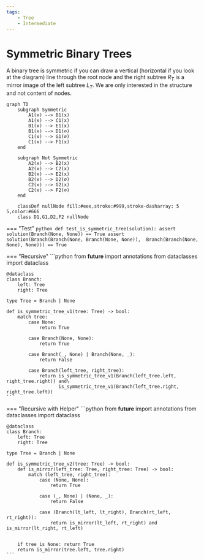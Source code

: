 ```yaml
---
tags:
    - Tree
    - Intermediate
---
```


# Symmetric Binary Trees

A binary tree is symmetric if you can draw a vertical (horizontal if you look at the diagram) line through the root node and the right subtree $R_T$ is a mirror image of the left subtree $L_T$. We are only interested in the structure and not content of nodes.


```mermaid
graph TD
    subgraph Symmetric
        A1(x) --> B1(x)
        A1(x) --> C1(x)
        B1(x) --> E1(x)
        B1(x) --> D1(∅)
        C1(x) --> G1(∅)
        C1(x) --> F1(x)
    end

    subgraph Not Symmetric
        A2(x) --> B2(x)
        A2(x) --> C2(x)
        B2(x) --> E2(x)
        B2(x) --> D2(∅)
        C2(x) --> G2(x)
        C2(x) --> F2(∅)
    end

    classDef nullNode fill:#eee,stroke:#999,stroke-dasharray: 5 5,color:#666
    class D1,G1,D2,F2 nullNode
```
=== "Test"
    ```python
    def test_is_symmetric_tree(solution):
        assert solution(Branch(None, None)) == True
        assert solution(Branch(Branch(None, Branch(None, None)), 
                               Branch(Branch(None, None), None))) == True
    ```

=== "Recursive"
    ```python
    from __future__ import annotations
    from dataclasses import dataclass

    @dataclass
    class Branch:
        left: Tree
        right: Tree

    type Tree = Branch | None

    def is_symmetric_tree_v1(tree: Tree) -> bool:
        match tree:
            case None: 
                return True
                
            case Branch(None, None): 
                return True

            case Branch(_, None) | Branch(None, _): 
                return False

            case Branch(left_tree, right_tree):
                return is_symmetric_tree_v1(Branch(left_tree.left, right_tree.right)) and\
                       is_symmetric_tree_v1(Branch(left_tree.right, right_tree.left))
    ```


=== "Recursive with Helper"
    ```python
    from __future__ import annotations
    from dataclasses import dataclass

    @dataclass
    class Branch:
        left: Tree
        right: Tree

    type Tree = Branch | None

    def is_symmetric_tree_v2(tree: Tree) -> bool:
        def is_mirror(left_tree: Tree, right_tree: Tree) -> bool:
            match (left_tree, right_tree):
                case (None, None): 
                    return True

                case (_, None) | (None, _): 
                    return False

                case (Branch(lt_left, lt_right), Branch(rt_left, rt_right)):
                    return is_mirror(lt_left, rt_right) and is_mirror(lt_right, rt_left)
                
        
        if tree is None: return True
        return is_mirror(tree.left, tree.right)
    ```